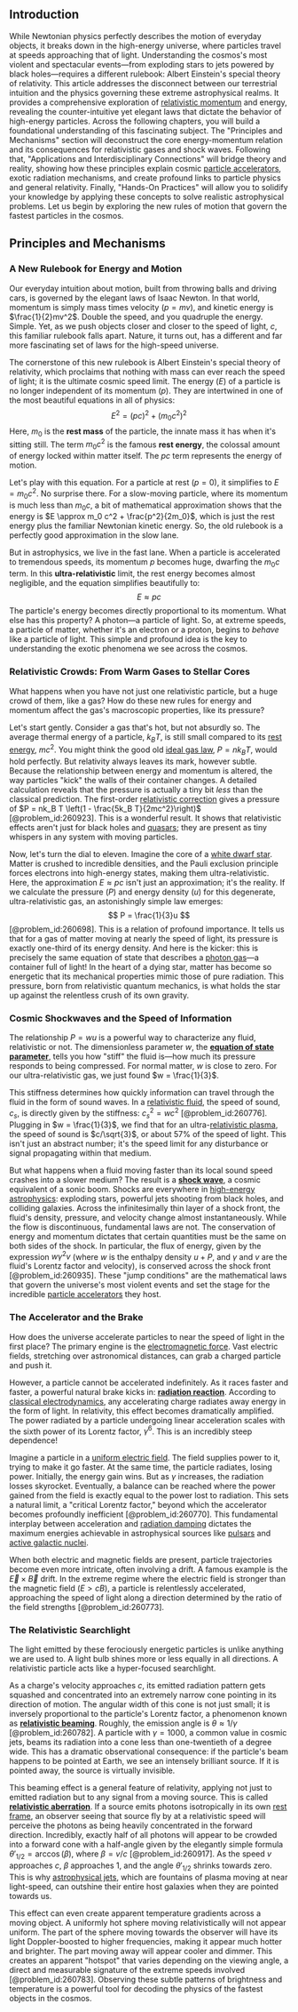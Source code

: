 ## Introduction
While Newtonian physics perfectly describes the motion of everyday objects, it breaks down in the high-energy universe, where particles travel at speeds approaching that of light. Understanding the cosmos's most violent and spectacular events—from exploding stars to jets powered by black holes—requires a different rulebook: Albert Einstein's special theory of relativity. This article addresses the disconnect between our terrestrial intuition and the physics governing these extreme astrophysical realms. It provides a comprehensive exploration of [relativistic momentum](@article_id:159006) and energy, revealing the counter-intuitive yet elegant laws that dictate the behavior of high-energy particles. Across the following chapters, you will build a foundational understanding of this fascinating subject. The "Principles and Mechanisms" section will deconstruct the core energy-momentum relation and its consequences for relativistic gases and shock waves. Following that, "Applications and Interdisciplinary Connections" will bridge theory and reality, showing how these principles explain cosmic [particle accelerators](@article_id:148344), exotic radiation mechanisms, and create profound links to particle physics and general relativity. Finally, "Hands-On Practices" will allow you to solidify your knowledge by applying these concepts to solve realistic astrophysical problems. Let us begin by exploring the new rules of motion that govern the fastest particles in the cosmos.

## Principles and Mechanisms

### A New Rulebook for Energy and Motion

Our everyday intuition about motion, built from throwing balls and driving cars, is governed by the elegant laws of Isaac Newton. In that world, momentum is simply mass times velocity ($p=mv$), and kinetic energy is $\frac{1}{2}mv^2$. Double the speed, and you quadruple the energy. Simple. Yet, as we push objects closer and closer to the speed of light, $c$, this familiar rulebook falls apart. Nature, it turns out, has a different and far more fascinating set of laws for the high-speed universe.

The cornerstone of this new rulebook is Albert Einstein's special theory of relativity, which proclaims that nothing with mass can ever reach the speed of light; it is the ultimate cosmic speed limit. The energy ($E$) of a particle is no longer independent of its momentum ($p$). They are intertwined in one of the most beautiful equations in all of physics:
$$
E^2 = (pc)^2 + (m_0 c^2)^2
$$
Here, $m_0$ is the **rest mass** of the particle, the innate mass it has when it's sitting still. The term $m_0 c^2$ is the famous **rest energy**, the colossal amount of energy locked within matter itself. The $pc$ term represents the energy of motion.

Let's play with this equation. For a particle at rest ($p=0$), it simplifies to $E = m_0 c^2$. No surprise there. For a slow-moving particle, where its momentum is much less than $m_0 c$, a bit of mathematical approximation shows that the energy is $E \approx m_0 c^2 + \frac{p^2}{2m_0}$, which is just the rest energy plus the familiar Newtonian kinetic energy. So, the old rulebook is a perfectly good approximation in the slow lane.

But in astrophysics, we live in the fast lane. When a particle is accelerated to tremendous speeds, its momentum $p$ becomes huge, dwarfing the $m_0 c$ term. In this **ultra-relativistic** limit, the rest energy becomes almost negligible, and the equation simplifies beautifully to:
$$
E \approx pc
$$
The particle's energy becomes directly proportional to its momentum. What else has this property? A photon—a particle of light. So, at extreme speeds, a particle of matter, whether it's an electron or a proton, begins to *behave* like a particle of light. This simple and profound idea is the key to understanding the exotic phenomena we see across the cosmos.

### Relativistic Crowds: From Warm Gases to Stellar Cores

What happens when you have not just one relativistic particle, but a huge crowd of them, like a gas? How do these new rules for energy and momentum affect the gas's macroscopic properties, like its pressure?

Let's start gently. Consider a gas that's hot, but not absurdly so. The average thermal energy of a particle, $k_B T$, is still small compared to its [rest energy](@article_id:263152), $mc^2$. You might think the good old [ideal gas law](@article_id:146263), $P = nk_B T$, would hold perfectly. But relativity always leaves its mark, however subtle. Because the relationship between energy and momentum is altered, the way particles "kick" the walls of their container changes. A detailed calculation reveals that the pressure is actually a tiny bit *less* than the classical prediction. The first-order [relativistic correction](@article_id:154754) gives a pressure of $P = nk_B T \left(1 - \frac{5k_B T}{2mc^2}\right)$ [@problem_id:260923]. This is a wonderful result. It shows that relativistic effects aren't just for black holes and [quasars](@article_id:158727); they are present as tiny whispers in any system with moving particles.

Now, let's turn the dial to eleven. Imagine the core of a [white dwarf star](@article_id:157927). Matter is crushed to incredible densities, and the Pauli exclusion principle forces electrons into high-energy states, making them ultra-relativistic. Here, the approximation $E \approx pc$ isn't just an approximation; it's the reality. If we calculate the pressure ($P$) and energy density ($u$) for this degenerate, ultra-relativistic gas, an astonishingly simple law emerges:
$$
P = \frac{1}{3}u
$$
[@problem_id:260698]. This is a relation of profound importance. It tells us that for a gas of matter moving at nearly the speed of light, its pressure is exactly one-third of its energy density. And here is the kicker: this is precisely the same equation of state that describes a [photon gas](@article_id:143491)—a container full of light! In the heart of a dying star, matter has become so energetic that its mechanical properties mimic those of pure radiation. This pressure, born from relativistic quantum mechanics, is what holds the star up against the relentless crush of its own gravity.

### Cosmic Shockwaves and the Speed of Information

The relationship $P=wu$ is a powerful way to characterize any fluid, relativistic or not. The dimensionless parameter $w$, the **[equation of state parameter](@article_id:158639)**, tells you how "stiff" the fluid is—how much its pressure responds to being compressed. For normal matter, $w$ is close to zero. For our ultra-relativistic gas, we just found $w = \frac{1}{3}$.

This stiffness determines how quickly information can travel through the fluid in the form of sound waves. In a [relativistic fluid](@article_id:182218), the speed of sound, $c_s$, is directly given by the stiffness: $c_s^2 = wc^2$ [@problem_id:260776]. Plugging in $w = \frac{1}{3}$, we find that for an ultra-[relativistic plasma](@article_id:159257), the speed of sound is $c/\sqrt{3}$, or about $57\%$ of the speed of light. This isn't just an abstract number; it's the speed limit for any disturbance or signal propagating within that medium.

But what happens when a fluid moving faster than its local sound speed crashes into a slower medium? The result is a **[shock wave](@article_id:261095)**, a cosmic equivalent of a sonic boom. Shocks are everywhere in [high-energy astrophysics](@article_id:159431): exploding stars, powerful jets shooting from black holes, and colliding galaxies. Across the infinitesimally thin layer of a shock front, the fluid's density, pressure, and velocity change almost instantaneously. While the flow is discontinuous, fundamental laws are not. The conservation of energy and momentum dictates that certain quantities must be the same on both sides of the shock. In particular, the flux of energy, given by the expression $w \gamma^2 v$ (where $w$ is the enthalpy density $u+P$, and $\gamma$ and $v$ are the fluid's Lorentz factor and velocity), is conserved across the shock front [@problem_id:260935]. These "jump conditions" are the mathematical laws that govern the universe's most violent events and set the stage for the incredible [particle accelerators](@article_id:148344) they host.

### The Accelerator and the Brake

How does the universe accelerate particles to near the speed of light in the first place? The primary engine is the [electromagnetic force](@article_id:276339). Vast electric fields, stretching over astronomical distances, can grab a charged particle and push it.

However, a particle cannot be accelerated indefinitely. As it races faster and faster, a powerful natural brake kicks in: **[radiation reaction](@article_id:260725)**. According to [classical electrodynamics](@article_id:270002), any accelerating charge radiates away energy in the form of light. In relativity, this effect becomes dramatically amplified. The power radiated by a particle undergoing linear acceleration scales with the sixth power of its Lorentz factor, $\gamma^6$. This is an incredibly steep dependence!

Imagine a particle in a [uniform electric field](@article_id:263811). The field supplies power to it, trying to make it go faster. At the same time, the particle radiates, losing power. Initially, the energy gain wins. But as $\gamma$ increases, the radiation losses skyrocket. Eventually, a balance can be reached where the power gained from the field is exactly equal to the power lost to radiation. This sets a natural limit, a "critical Lorentz factor," beyond which the accelerator becomes profoundly inefficient [@problem_id:260770]. This fundamental interplay between acceleration and [radiation damping](@article_id:269021) dictates the maximum energies achievable in astrophysical sources like [pulsars](@article_id:203020) and [active galactic nuclei](@article_id:157535).

When both electric and magnetic fields are present, particle trajectories become even more intricate, often involving a drift. A famous example is the $\vec{E} \times \vec{B}$ drift. In the extreme regime where the electric field is stronger than the magnetic field ($E > cB$), a particle is relentlessly accelerated, approaching the speed of light along a direction determined by the ratio of the field strengths [@problem_id:260773].

### The Relativistic Searchlight

The light emitted by these ferociously energetic particles is unlike anything we are used to. A light bulb shines more or less equally in all directions. A relativistic particle acts like a hyper-focused searchlight.

As a charge's velocity approaches $c$, its emitted radiation pattern gets squashed and concentrated into an extremely narrow cone pointing in its direction of motion. The angular width of this cone is not just small; it is inversely proportional to the particle's Lorentz factor, a phenomenon known as **[relativistic beaming](@article_id:160270)**. Roughly, the emission angle is $\theta \approx 1/\gamma$ [@problem_id:260782]. A particle with $\gamma=1000$, a common value in cosmic jets, beams its radiation into a cone less than one-twentieth of a degree wide. This has a dramatic observational consequence: if the particle's beam happens to be pointed at Earth, we see an intensely brilliant source. If it is pointed away, the source is virtually invisible.

This beaming effect is a general feature of relativity, applying not just to emitted radiation but to any signal from a moving source. This is called **[relativistic aberration](@article_id:160666)**. If a source emits photons isotropically in its own [rest frame](@article_id:262209), an observer seeing that source fly by at a relativistic speed will perceive the photons as being heavily concentrated in the forward direction. Incredibly, exactly half of all photons will appear to be crowded into a forward cone with a half-angle given by the elegantly simple formula $\theta'_{1/2} = \arccos(\beta)$, where $\beta=v/c$ [@problem_id:260917]. As the speed $v$ approaches $c$, $\beta$ approaches 1, and the angle $\theta'_{1/2}$ shrinks towards zero. This is why [astrophysical jets](@article_id:266314), which are fountains of plasma moving at near light-speed, can outshine their entire host galaxies when they are pointed towards us.

This effect can even create apparent temperature gradients across a moving object. A uniformly hot sphere moving relativistically will not appear uniform. The part of the sphere moving towards the observer will have its light Doppler-boosted to higher frequencies, making it appear much hotter and brighter. The part moving away will appear cooler and dimmer. This creates an apparent "hotspot" that varies depending on the viewing angle, a direct and measurable signature of the extreme speeds involved [@problem_id:260783]. Observing these subtle patterns of brightness and temperature is a powerful tool for decoding the physics of the fastest objects in the cosmos.